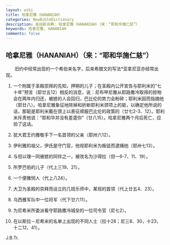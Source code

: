 ```yaml
---
layout: wiki
title: 哈拿尼雅（HANANIAH）
categories: NewBibleDictionary
description: 圣经新词典: 哈拿尼雅（HANANIAH）（来：“耶和华施仁慈”）
keywords: 哈拿尼雅, HANANIAH
comments: false
---
```


## 哈拿尼雅（HANANIAH）（来：“耶和华施仁慈”）

　　旧约中经常出现的一个希伯来名字，后来希腊文的写法*亚拿尼亚亦经常出现。

1. 一个附属于圣殿崇拜的先知，押朔的儿子；在圣殿内公开宣告与耶利米的“七十年”预言（耶廿五12）相反的消息，说：尼布甲尼撒从耶路撒冷取得的掠物会在两年内归还，被掳的人会回归，巴比伦的势力会粉碎；耶利米因而指摘他（耶廿八）。哈拿尼雅象征地除掉和折断耶利米颈项上的轭，以确定他所说的话，那轭是耶利米戴在颈上以表征顺服巴比伦的政策的（廿七2-3、12）。耶利米斥责他说：“耶和华并没有差遣你”（廿八15）。哈拿尼雅两个月后死亡，应验了这话。

2. 犹大君王约雅敬手下一名首领的父亲（耶卅六12）。

3. 伊利雅的祖父，伊氏是守门官，他视耶利米为叛徒而逮捕他（耶卅七13）。

4. 与但以理一同被掳的同伴之一，被改名为沙得拉（但一6-7、11、19）。

5. 所罗巴伯的儿子（代上三19、21）。

6. 一个便雅悯人（代上八24）。

7. 大卫为圣殿的崇拜而设立的几班乐师中，某班的首领（代上廿五4、23）。

8. 乌西雅军队中一位将军（代下廿六11）。

9. 为尼希米所委派看守耶路撒冷城垒的一位司令官（尼七2）。

10. 在以斯拉－尼希米的名单上出现的不同人士（拉十28；尼三8、30，十23，十二12、41）。

J.B.Tr.








